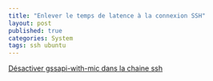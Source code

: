 ```yaml
---
title: "Enlever le temps de latence à la connexion SSH"
layout: post
published: true
categories: System
tags: ssh ubuntu
---
```


[Désactiver gssapi-with-mic dans la chaine ssh](http://germanrumm.eu/fixing-ssh-login-delay-how-to-disable-gssapi-with-mic-on-ubuntu-linux/)